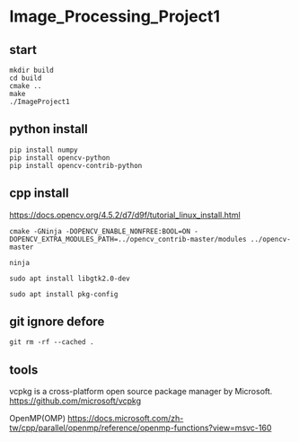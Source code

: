 # Image_Processing_Project1


## start
    mkdir build
    cd build
    cmake ..
    make
    ./ImageProject1

## python install
    pip install numpy
    pip install opencv-python
    pip install opencv-contrib-python

## cpp install
https://docs.opencv.org/4.5.2/d7/d9f/tutorial_linux_install.html

    cmake -GNinja -DOPENCV_ENABLE_NONFREE:BOOL=ON -DOPENCV_EXTRA_MODULES_PATH=../opencv_contrib-master/modules ../opencv-master

    ninja

    sudo apt install libgtk2.0-dev

    sudo apt install pkg-config

## git ignore defore
    git rm -rf --cached .

## tools
vcpkg is a cross-platform open source package manager by Microsoft.
https://github.com/microsoft/vcpkg

OpenMP(OMP)
https://docs.microsoft.com/zh-tw/cpp/parallel/openmp/reference/openmp-functions?view=msvc-160